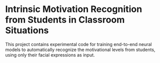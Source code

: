 # Intrinsic Motivation Recognition from Students in Classroom Situations

This project contains experimental code for training end-to-end neural models to automatically recognize the motivational levels from students, using only their facial expressions as input.


